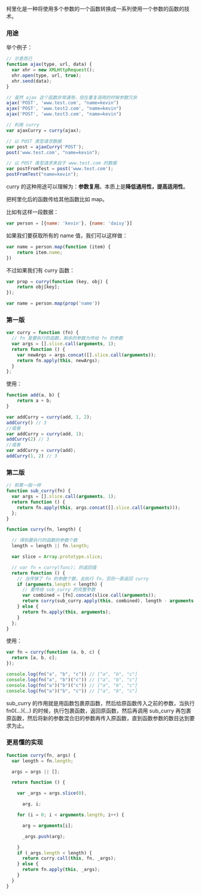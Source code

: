 柯里化是一种将使用多个参数的一个函数转换成一系列使用一个参数的函数的技术。

### 用途

举个例子：

```js
// 示意而已
function ajax(type, url, data) {
  var xhr = new XMLHttpRequest();
  xhr.open(type, url, true);
  xhr.send(data);
}

// 虽然 ajax 这个函数非常通用，但在重复调用的时候参数冗余
ajax('POST', 'www.test.com', "name=kevin")
ajax('POST', 'www.test2.com', "name=kevin")
ajax('POST', 'www.test3.com', "name=kevin")

// 利用 curry
var ajaxCurry = curry(ajax);

// 以 POST 类型请求数据
var post = ajaxCurry('POST');
post('www.test.com', "name=kevin");

// 以 POST 类型请求来自于 www.test.com 的数据
var postFromTest = post('www.test.com');
postFromTest("name=kevin");
```

curry 的这种用途可以理解为：**参数复用**。本质上是**降低通用性，提高适用性**。

把柯里化后的函数传给其他函数比如 map。

比如有这样一段数据：

```js
var person = [{name: 'kevin'}, {name: 'daisy'}]
```

如果我们要获取所有的 name 值，我们可以这样做：

```js
var name = person.map(function (item) {
    return item.name;
})
```

不过如果我们有 curry 函数：

```js
var prop = curry(function (key, obj) {
    return obj[key];
});

var name = person.map(prop('name'))
```

### 第一版

```js
var curry = function (fn) {
  // fn 是要执行的函数，剩余的参数为传给 fn 的参数
  var args = [].slice.call(arguments, 1);
  return function () {
    var newArgs = args.concat([].slice.call(arguments));
    return fn.apply(this, newArgs);
  }
};
```

使用：

```js
function add(a, b) {
    return a + b;
}

var addCurry = curry(add, 1, 2);
addCurry() // 3
//或者
var addCurry = curry(add, 1);
addCurry(2) // 3
//或者
var addCurry = curry(add);
addCurry(1, 2) // 3
```

### 第二版

```js
// 和第一版一样
function sub_curry(fn) {
  var args = [].slice.call(arguments, 1);
  return function () {
    return fn.apply(this, args.concat([].slice.call(arguments)));
  };
}

function curry(fn, length) {

  // 得到要执行的函数的参数个数
  length = length || fn.length;

  var slice = Array.prototype.slice;

  // var fn = curry(func); 的返回值
  return function () {
    // 当传够了 fn 的参数个数，去执行 fn，否则一直返回 curry
    if (arguments.length < length) {
      // 要传给 sub_curry 的完整参数
      var combined = [fn].concat(slice.call(arguments));
      return curry(sub_curry.apply(this, combined), length - arguments.length);
    } else {
      return fn.apply(this, arguments);
    }
  };
}

```

使用：

```js
var fn = curry(function (a, b, c) {
  return [a, b, c];
});

console.log(fn("a", "b", "c")) // ["a", "b", "c"]
console.log(fn("a", "b")("c")) // ["a", "b", "c"]
console.log(fn("a")("b")("c")) // ["a", "b", "c"]
console.log(fn("a")("b", "c")) // ["a", "b", "c"]
```

sub_curry 的作用就是用函数包裹原函数，然后给原函数传入之前的参数，当执行 fn0(...)(...) 的时候，执行包裹函数，返回原函数，然后再调用 sub_curry 再包裹原函数，然后将新的参数混合旧的参数再传入原函数，直到函数参数的数目达到要求为止。

### 更易懂的实现

```js
function curry(fn, args) {
  var length = fn.length;

  args = args || [];

  return function () {

    var _args = args.slice(0),

      arg, i;

    for (i = 0; i < arguments.length; i++) {

      arg = arguments[i];

      _args.push(arg);

    }
    if (_args.length < length) {
      return curry.call(this, fn, _args);
    } else {
      return fn.apply(this, _args);
    }
  }
}
```

